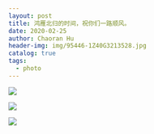 ```yaml
---
layout: post
title: 鸿雁北归的时间，祝你们一路顺风。
date: 2020-02-25
author: Chaoran Hu
header-img: img/95446-1Z40G3213528.jpg
catalog: true
tags:
  - photo
---
```



![](/photo/IMG_1519.jpg)

![](/photo/IMG_7004.jpg)

![](/photo/IMG_8077.jpg)
